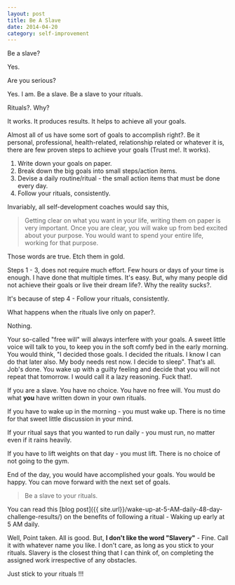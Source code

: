 ```yaml
---
layout: post
title: Be A Slave
date: 2014-04-20
category: self-improvement
---
```


Be a slave?

Yes.

Are you serious?

Yes. I am. Be a slave. Be a slave to your rituals.

Rituals?. Why?

It works. It produces results. It helps to achieve all your goals.

Almost all of us have some sort of goals to accomplish right?. Be it personal, professional, health-related, relationship related or whatever it is, there are few proven steps to achieve your goals (Trust me!. It works).

1. Write down your goals on paper.
2. Break down the big goals into small steps/action items.
3. Devise a daily routine/ritual - the small action items that must be done every day.
4. Follow your rituals, consistently.

Invariably, all self-development coaches would say this,

> Getting clear on what you want in your life, writing them on paper is very important. Once you are clear, you will wake up from bed excited about your purpose. You would want to spend your entire life, working for that purpose.  

Those words are true. Etch them in gold. 

Steps 1 - 3, does not require much effort. Few hours or days of your time is enough. I have done that multiple times. It's easy. But, why many people did not achieve their goals or live their dream life?. Why the reality sucks?. 

It's because of step 4 - Follow your rituals, consistently.

What happens when the rituals live only on paper?. 

Nothing.

Your so-called "free will" will always interfere with your goals. A sweet little voice will talk to you, to keep you in the soft comfy bed in the early morning. You would think, "I decided those goals. I decided the rituals. I know I can do that later also. My body needs rest now. I decide to sleep". That's all. Job's done. You wake up with a guilty feeling and decide that you will not repeat that tomorrow. I would call it a lazy reasoning. Fuck that!.

If you are a slave. You have no choice. You have no free will. You must do what **you** have written down in your own rituals.

If you have to wake up in the morning - you must wake up. There is no time for that sweet little discussion in your mind. 

If your ritual says that you wanted to run daily - you must run, no matter even if it rains heavily.  

If you have to lift weights on that day - you must lift. There is no choice of not going to the gym.  

End of the day, you would have accomplished your goals. You would be happy. You can move forward with the next set of goals.  
     
> Be a slave to your rituals.  

You can read this [blog post]({{ site.url}}/wake-up-at-5-AM-daily-48-day-challenge-results/) on the benefits of following a ritual - Waking up early at 5 AM daily.  

Well, Point taken. All is good. But, **I don't like the word "Slavery"** - Fine. Call it with whatever name you like. I don't care, as long as you stick to your rituals. Slavery is the closest thing that I can think of, on completing the assigned work irrespective of any obstacles. 

Just stick to your rituals !!!

